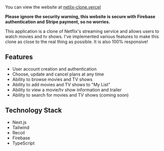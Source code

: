 You can view the website at [netlix-clone.vercel](https://netlix-clone-app.vercel.app)

**Please ignore the security warning, this website is secure with Firebase authentication and Stripe payment, so no worries.**

This application is a clone of Netflix's streaming service and allows users to watch movies and tv shows. I've implemented various features to make this clone as close to the real thing as possible. It is also 100% responsive!

## Features

* User account creation and authentication
* Choose, update and cancel plans at any time
* Ability to browse movies and TV shows
* Ability to add movies and TV shows to "My List" 
* Ability to view a movie/tv show information and trailer
* Ability to search for movies and TV shows (coming soon)

## Technology Stack

* Next.js
* Tailwind
* Recoil
* Firebase
* TypeScript
